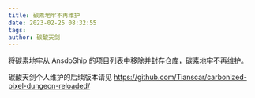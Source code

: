 ```yaml
---
title: 碳素地牢不再维护
date: 2023-02-25 08:32:55
tags:
author: 碳酸天剑
---
```


将碳素地牢从 AnsdoShip 的项目列表中移除并封存仓库，碳素地牢不再维护。

碳酸天剑个人维护的后续版本请见 https://github.com/Tianscar/carbonized-pixel-dungeon-reloaded/
